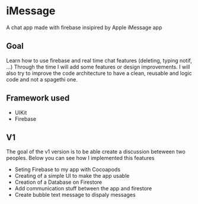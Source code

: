 # iMessage
A chat app made with firebase insipired by Apple iMessage app

## Goal
Learn how to use firebase and real time chat features (deleting, typing notif, ...)
Through the time I will add some features or design improvements. I will also try to improve the code architecture to have a clean, reusable and logic code and not a spagethi one.

## Framework used
- UIKit
- Firebase

## V1
The goal of the v1 version is to be able create a discussion beteween two peoples.
Below you can see how I implemented this features

- Seting Firebase to my app with Cocoapods
- Creating of a simple UI to make the app usable
- Creation of a Database on Firestore
- Add communication stuff between the app and firestore
- Create bubble text message to dispaly messages
